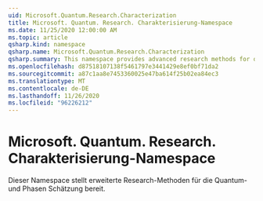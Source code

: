 ```yaml
---
uid: Microsoft.Quantum.Research.Characterization
title: Microsoft. Quantum. Research. Charakterisierung-Namespace
ms.date: 11/25/2020 12:00:00 AM
ms.topic: article
qsharp.kind: namespace
qsharp.name: Microsoft.Quantum.Research.Characterization
qsharp.summary: This namespace provides advanced research methods for quantum characterization and phase estimation.
ms.openlocfilehash: d87518107138f5461797e3441429e8ef0bf71da2
ms.sourcegitcommit: a87c1aa8e7453360025e47ba614f25b02ea84ec3
ms.translationtype: MT
ms.contentlocale: de-DE
ms.lasthandoff: 11/26/2020
ms.locfileid: "96226212"
---
```

# <a name="microsoftquantumresearchcharacterization-namespace"></a>Microsoft. Quantum. Research. Charakterisierung-Namespace

Dieser Namespace stellt erweiterte Research-Methoden für die Quantum-und Phasen Schätzung bereit.

